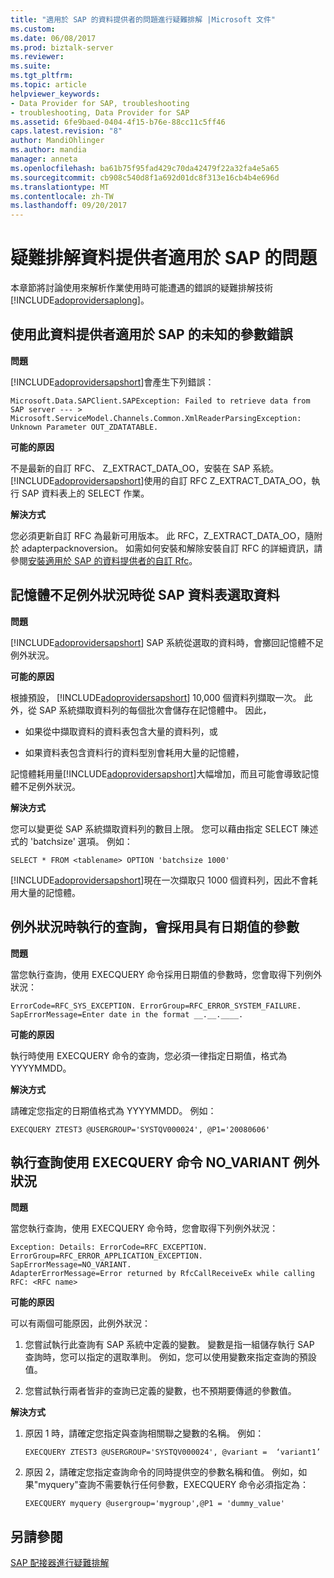 ```yaml
---
title: "適用於 SAP 的資料提供者的問題進行疑難排解 |Microsoft 文件"
ms.custom: 
ms.date: 06/08/2017
ms.prod: biztalk-server
ms.reviewer: 
ms.suite: 
ms.tgt_pltfrm: 
ms.topic: article
helpviewer_keywords:
- Data Provider for SAP, troubleshooting
- troubleshooting, Data Provider for SAP
ms.assetid: 6fe9baed-0404-4f15-b76e-88cc11c5ff46
caps.latest.revision: "8"
author: MandiOhlinger
ms.author: mandia
manager: anneta
ms.openlocfilehash: ba61b75f95fad429c70da42479f22a32fa4e5a65
ms.sourcegitcommit: cb908c540d8f1a692d01dc8f313e16cb4b4e696d
ms.translationtype: MT
ms.contentlocale: zh-TW
ms.lasthandoff: 09/20/2017
---
```

# <a name="troubleshoot-issues-with-the-data-provider-for-sap"></a>疑難排解資料提供者適用於 SAP 的問題
本章節將討論使用來解析作業使用時可能遭遇的錯誤的疑難排解技術[!INCLUDE[adoprovidersaplong](../../includes/adoprovidersaplong-md.md)]。  
  
##  <a name="BKMK_SAPUnknownParam"></a>使用此資料提供者適用於 SAP 的未知的參數錯誤  
 **問題**  
  
 [!INCLUDE[adoprovidersapshort](../../includes/adoprovidersapshort-md.md)]會產生下列錯誤：  
  
```  
Microsoft.Data.SAPClient.SAPException: Failed to retrieve data from SAP server --- > Microsoft.ServiceModel.Channels.Common.XmlReaderParsingException: Unknown Parameter OUT_ZDATATABLE.  
```  
  
 **可能的原因**  
  
 不是最新的自訂 RFC、 Z_EXTRACT_DATA_OO，安裝在 SAP 系統。 [!INCLUDE[adoprovidersapshort](../../includes/adoprovidersapshort-md.md)]使用的自訂 RFC Z_EXTRACT_DATA_OO，執行 SAP 資料表上的 SELECT 作業。  
  
 **解決方式**  
  
 您必須更新自訂 RFC 為最新可用版本。 此 RFC，Z_EXTRACT_DATA_OO，隨附於 adapterpacknoversion。 如需如何安裝和解除安裝自訂 RFC 的詳細資訊，請參閱[安裝適用於 SAP 的資料提供者的自訂 Rfc](../../adapters-and-accelerators/adapter-sap/install-custom-rfcs-for-the-data-provider-for-sap.md)。
  
##  <a name="BKMK_SAPOOM"></a>記憶體不足例外狀況時從 SAP 資料表選取資料  
 **問題**  
  
 [!INCLUDE[adoprovidersapshort](../../includes/adoprovidersapshort-md.md)] SAP 系統從選取的資料時，會擲回記憶體不足例外狀況。  
  
 **可能的原因**  
  
 根據預設， [!INCLUDE[adoprovidersapshort](../../includes/adoprovidersapshort-md.md)] 10,000 個資料列擷取一次。 此外，從 SAP 系統擷取資料列的每個批次會儲存在記憶體中。 因此，  
  
-   如果從中擷取資料的資料表包含大量的資料列，或  
  
-   如果資料表包含資料行的資料型別會耗用大量的記憶體，  
  
 記憶體耗用量[!INCLUDE[adoprovidersapshort](../../includes/adoprovidersapshort-md.md)]大幅增加，而且可能會導致記憶體不足例外狀況。  
  
 **解決方式**  
  
 您可以變更從 SAP 系統擷取資料列的數目上限。 您可以藉由指定 SELECT 陳述式的 'batchsize' 選項。 例如：  
  
```  
SELECT * FROM <tablename> OPTION 'batchsize 1000'  
```  
  
 [!INCLUDE[adoprovidersapshort](../../includes/adoprovidersapshort-md.md)]現在一次擷取只 1000 個資料列，因此不會耗用大量的記憶體。  
  
##  <a name="BKMK_SAPQueryExcep"></a>例外狀況時執行的查詢，會採用具有日期值的參數  
 **問題**  
  
 當您執行查詢，使用 EXECQUERY 命令採用日期值的參數時，您會取得下列例外狀況：  
  
```  
ErrorCode=RFC_SYS_EXCEPTION. ErrorGroup=RFC_ERROR_SYSTEM_FAILURE.   
SapErrorMessage=Enter date in the format __.__.____.  
```  
  
 **可能的原因**  
  
 執行時使用 EXECQUERY 命令的查詢，您必須一律指定日期值，格式為 YYYYMMDD。  
  
 **解決方式**  
  
 請確定您指定的日期值格式為 YYYYMMDD。 例如：  
  
```  
EXECQUERY ZTEST3 @USERGROUP='SYSTQV000024', @P1='20080606'  
```  
  
##  <a name="BKMK_SAPNOVARIANT"></a>執行查詢使用 EXECQUERY 命令 NO_VARIANT 例外狀況  
 **問題**  
  
 當您執行查詢，使用 EXECQUERY 命令時，您會取得下列例外狀況：  
  
```  
Exception: Details: ErrorCode=RFC_EXCEPTION. ErrorGroup=RFC_ERROR_APPLICATION_EXCEPTION. SapErrorMessage=NO_VARIANT.  
AdapterErrorMessage=Error returned by RfcCallReceiveEx while calling RFC: <RFC name>  
```  
  
 **可能的原因**  
  
 可以有兩個可能原因，此例外狀況：  
  
1.  您嘗試執行此查詢有 SAP 系統中定義的變數。 變數是指一組儲存執行 SAP 查詢時，您可以指定的選取準則。 例如，您可以使用變數來指定查詢的預設值。  
  
2.  您嘗試執行兩者皆非的查詢已定義的變數，也不預期要傳遞的參數值。  
  
 **解決方式**  
  
1.  原因 1 時，請確定您指定與查詢相關聯之變數的名稱。 例如：  
  
    ```  
    EXECQUERY ZTEST3 @USERGROUP='SYSTQV000024', @variant =  ‘variant1’  
    ```  
  
2.  原因 2，請確定您指定查詢命令的同時提供空的參數名稱和值。 例如，如果"myquery"查詢不需要執行任何參數，EXECQUERY 命令必須指定為：  
  
    ```  
    EXECQUERY myquery @usergroup='mygroup',@P1 = 'dummy_value'  
    ```  
  
## <a name="see-also"></a>另請參閱  
[SAP 配接器進行疑難排解](../../adapters-and-accelerators/adapter-sap/troubleshoot-the-sap-adapter.md)